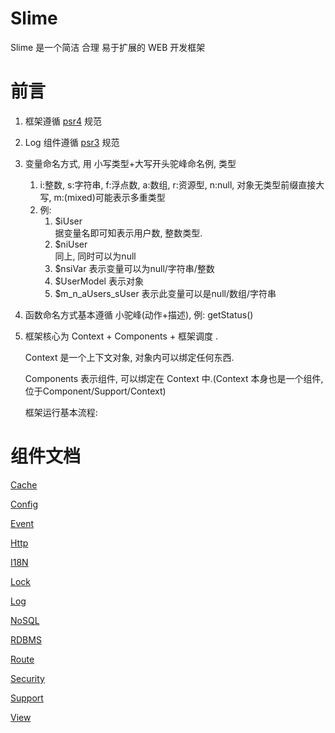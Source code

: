Slime
=====

Slime 是一个简洁 合理 易于扩展的 WEB 开发框架

前言
=====
1. 框架遵循 [psr4](http://www.php-fig.org/psr/psr-4/) 规范
2. Log 组件遵循 [psr3](http://www.php-fig.org/psr/psr-3/) 规范
3. 变量命名方式, 用 小写类型+大写开头驼峰命名例, 类型
    1. i:整数, s:字符串, f:浮点数, a:数组, r:资源型, n:null, 对象无类型前缀直接大写, m:(mixed)可能表示多重类型
    2. 例:
        1. $iUser     
            据变量名即可知表示用户数, 整数类型.
        2. $niUser    
            同上, 同时可以为null
        4. $nsiVar
            表示变量可以为null/字符串/整数
        5. $UserModel
            表示对象
        6. $m_n_aUsers_sUser
            表示此变量可以是null/数组/字符串
4. 函数命名方式基本遵循 小驼峰(动作+描述), 例: getStatus()
5. 框架核心为 Context + Components + 框架调度 .

    Context 是一个上下文对象, 对象内可以绑定任何东西.
    
    Components 表示组件, 可以绑定在 Context 中.(Context 本身也是一个组件, 位于Component/Support/Context)
    
    框架运行基本流程:
    
        
组件文档
=====
[Cache](src/Component/Cache/)

[Config](src/Component/Config/)

[Event](src/Component/Event/)

[Http](src/Component/Http/)

[I18N](src/Component/I18N/)

[Lock](src/Component/Lock/)

[Log](src/Component/Log/)

[NoSQL](src/Component/NoSQL/)

[RDBMS](src/Component/RDBMS/)

[Route](src/Component/Route/)

[Security](src/Component/Security/)

[Support](src/Component/Support/)

[View](src/Component/View/)